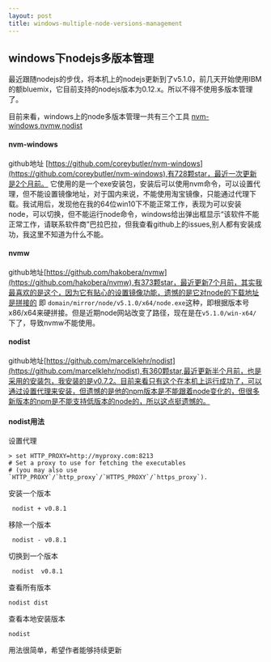 ```yaml
---
layout: post
title: windows-multiple-node-versions-management
---
```

## windows下nodejs多版本管理


最近跟随nodejs的步伐，将本机上的nodejs更新到了v5.1.0，前几天开始使用IBM 的额bluemix，它目前支持的nodejs版本为0.12.x。所以不得不使用多版本管理了。

目前来看，windows上的node多版本管理一共有三个工具 [nvm-windows](https://github.com/coreybutler/nvm-windows),[nvmw](),[nodist]()

#### nvm-windows

github地址 [https://github.com/coreybutler/nvm-windows](https://github.com/coreybutler/nvm-windows),有728颗star，最近一次更新是2个月前。
它使用的是一个exe安装包，安装后可以使用nvm命令，可以设置代理，但不能设置镜像地址，对于国内来说，不能使用淘宝镜像，只能通过代理下载。我试用后，发现他在我的64位win10下不能正常工作，表现为可以安装node，可以切换，但不能运行node命令，windows给出弹出框显示“该软件不能正常工作，请联系软件商”巴拉巴拉，但我查看github上的issues,别人都有安装成功，我这里不知道为什么不能。

#### nvmw

github地址[https://github.com/hakobera/nvmw](https://github.com/hakobera/nvmw),有373颗star，最近更新7个月前，其实我最喜欢的是这个，因为它有贴心的设置镜像功能，遗憾的是它对node的下载地址是拼接的  即 `domain/mirror/node/v5.1.0/x64/node.exe`这种，即根据版本号 x86/x64来硬拼接。但是近期node网站改变了路径，现在是在`v5.1.0/win-x64/`下了，导致nvmw不能使用。

#### nodist
github地址[https://github.com/marcelklehr/nodist](https://github.com/marcelklehr/nodist),有360颗star,最近更新半个月前，也是采用的安装包，我安装的是v0.7.2。目前来看只有这个在本机上运行成功了，可以通过设置代理来安装，但遗憾的是他的npm版本是不能跟着node变化的，但很多新版本的npm是不能支持低版本的node的，所以这点挺遗憾的。


#### nodist用法

设置代理

    > set HTTP_PROXY=http://myproxy.com:8213
    # Set a proxy to use for fetching the executables
    # (you may also use `HTTP_PROXY`/`http_proxy`/`HTTPS_PROXY`/`https_proxy`).
 
安装一个版本 

     nodist + v0.8.1
     
移除一个版本

     nodist - v0.8.1
     
切换到一个版本

     nodist  v0.8.1

查看所有版本

    nodist dist
    
查看本地安装版本

    nodist 
    
用法很简单，希望作者能够持续更新


